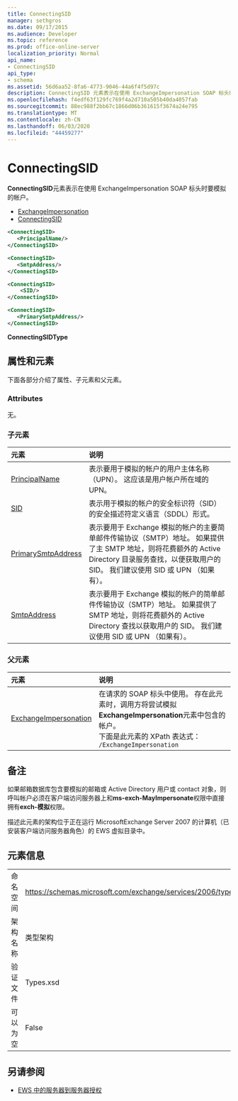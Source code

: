 ```yaml
---
title: ConnectingSID
manager: sethgros
ms.date: 09/17/2015
ms.audience: Developer
ms.topic: reference
ms.prod: office-online-server
localization_priority: Normal
api_name:
- ConnectingSID
api_type:
- schema
ms.assetid: 56d6aa52-8fa6-4773-9046-44a6f4f5d97c
description: ConnectingSID 元素表示在使用 ExchangeImpersonation SOAP 标头时要模拟的帐户。
ms.openlocfilehash: f4edf63f129fc769f4a2d710a505b40da4057fab
ms.sourcegitcommit: 88ec988f2bb67c1866d06b361615f3674a24e795
ms.translationtype: MT
ms.contentlocale: zh-CN
ms.lasthandoff: 06/03/2020
ms.locfileid: "44459277"
---
```

# <a name="connectingsid"></a>ConnectingSID

**ConnectingSID**元素表示在使用 ExchangeImpersonation SOAP 标头时要模拟的帐户。 
  
- [ExchangeImpersonation](exchangeimpersonation.md) 
- [ConnectingSID](connectingsid.md)
  
```xml
<ConnectingSID>
   <PrincipalName/>
</ConnectingSID>
```

```xml
<ConnectingSID>
   <SmtpAddress/>
</ConnectingSID>
```

```xml
<ConnectingSID>
    <SID/> 
</ConnectingSID>
```

```xml
<ConnectingSID>
   <PrimarySmtpAddress/>
</ConnectingSID>
```

**ConnectingSIDType**

## <a name="attributes-and-elements"></a>属性和元素

下面各部分介绍了属性、子元素和父元素。
  
### <a name="attributes"></a>Attributes

无。
  
### <a name="child-elements"></a>子元素

|**元素**|**说明**|
|:-----|:-----|
|[PrincipalName](principalname.md) <br/> |表示要用于模拟的帐户的用户主体名称（UPN）。 这应该是用户帐户所在域的 UPN。  <br/> |
|[SID](sid.md) <br/> |表示用于模拟的帐户的安全标识符（SID）的安全描述符定义语言（SDDL）形式。  <br/> |
|[PrimarySmtpAddress](primarysmtpaddress.md) <br/> |表示要用于 Exchange 模拟的帐户的主要简单邮件传输协议（SMTP）地址。 如果提供了主 SMTP 地址，则将花费额外的 Active Directory 目录服务查找，以便获取用户的 SID。 我们建议使用 SID 或 UPN （如果有）。  <br/> |
|[SmtpAddress](smtpaddress.md) <br/> |表示要用于 Exchange 模拟的帐户的简单邮件传输协议（SMTP）地址。 如果提供了 SMTP 地址，则将花费额外的 Active Directory 查找以获取用户的 SID。 我们建议使用 SID 或 UPN （如果有）。  <br/> |
   
### <a name="parent-elements"></a>父元素

|**元素**|**说明**|
|:-----|:-----|
|[ExchangeImpersonation](exchangeimpersonation.md) <br/> |在请求的 SOAP 标头中使用。 存在此元素时，调用方将尝试模拟**ExchangeImpersonation**元素中包含的帐户。  <br/> 下面是此元素的 XPath 表达式：   <br/>  `/ExchangeImpersonation` <br/> |
   
## <a name="remarks"></a>备注

如果邮箱数据库包含要模拟的邮箱或 Active Directory 用户或 contact 对象，则呼叫帐户必须在客户端访问服务器上和**ms-exch-MayImpersonate**权限中直接拥有**exch-模拟**权限。 
  
描述此元素的架构位于正在运行 MicrosoftExchange Server 2007 的计算机（已安装客户端访问服务器角色）的 EWS 虚拟目录中。
  
## <a name="element-information"></a>元素信息

|||
|:-----|:-----|
|命名空间  <br/> |https://schemas.microsoft.com/exchange/services/2006/types  <br/> |
|架构名称  <br/> |类型架构  <br/> |
|验证文件  <br/> |Types.xsd  <br/> |
|可以为空  <br/> |False  <br/> |
   
## <a name="see-also"></a>另请参阅

- [EWS 中的服务器到服务器授权](https://msdn.microsoft.com/library/f1610a20-672d-448b-8c00-5b0fbcaf31cb%28Office.15%29.aspx)

